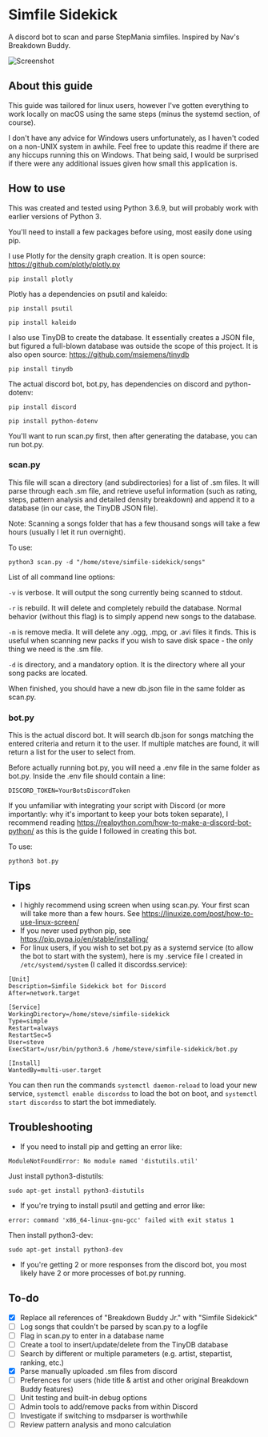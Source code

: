 # Simfile Sidekick

A discord bot to scan and parse StepMania simfiles. Inspired by Nav's Breakdown Buddy.

![Screenshot](images/screenshot.png)

## About this guide

This guide was tailored for linux users, however I've gotten everything to work locally on macOS using the same steps (minus the systemd section, of course).

I don't have any advice for Windows users unfortunately, as I haven't coded on a non-UNIX system in awhile. Feel free to update this readme if there are any hiccups running this on Windows. That being said, I would be surprised if there were any additional issues given how small this application is.

## How to use

This was created and tested using Python 3.6.9, but will probably work with earlier versions of Python 3.

You'll need to install a few packages before using, most easily done using pip.

I use Plotly for the density graph creation. It is open source:
https://github.com/plotly/plotly.py

`pip install plotly`

Plotly has a dependencies on psutil and kaleido:

`pip install psutil`

`pip install kaleido`

I also use TinyDB to create the database. It essentially creates a JSON file, but figured a full-blown database was outside the scope of this project. It is also open source:
https://github.com/msiemens/tinydb

`pip install tinydb`

The actual discord bot, bot.py, has dependencies on discord and python-dotenv:

`pip install discord`

`pip install python-dotenv`


You'll want to run scan.py first, then after generating the database, you can run bot.py.

### scan.py

This file will scan a directory (and subdirectories) for a list of .sm files. It will parse through each .sm file, and retrieve useful information (such as rating, steps, pattern analysis and detailed density breakdown) and append it to a database (in our case, the TinyDB JSON file).

Note: Scanning a songs folder that has a few thousand songs will take a few hours (usually I let it run overnight).

To use:

`python3 scan.py -d "/home/steve/simfile-sidekick/songs"`

List of all command line options:

`-v` is verbose. It will output the song currently being scanned to stdout.

`-r` is rebuild. It will delete and completely rebuild the database. Normal behavior (without this flag) is to simply append new songs to the database.

`-m` is remove media. It will delete any .ogg, .mpg, or .avi files it finds. This is useful when scanning new packs if you wish to save disk space - the only thing we need is the .sm file.

`-d` is directory, and a mandatory option. It is the directory where all your song packs are located.

When finished, you should have a new db.json file in the same folder as scan.py.

### bot.py

This is the actual discord bot. It will search db.json for songs matching the entered criteria and return it to the user. If multiple matches are found, it will return a list for the user to select from.

Before actually running bot.py, you will need a .env file in the same folder as bot.py. Inside the .env file should contain a line:

`DISCORD_TOKEN=YourBotsDiscordToken`

If you unfamiliar with integrating your script with Discord (or more importantly: why it's important to keep your bots token separate), I recommend reading https://realpython.com/how-to-make-a-discord-bot-python/ as this is the guide I followed in creating this bot.

To use:

`python3 bot.py`

## Tips

- I highly recommend using screen when using scan.py. Your first scan will take more than a few hours. See https://linuxize.com/post/how-to-use-linux-screen/
- If you never used python pip, see https://pip.pypa.io/en/stable/installing/
- For linux users, if you wish to set bot.py as a systemd service (to allow the bot to start with the system), here is my .service file I created in `/etc/systemd/system` (I called it discordss.service):

```
[Unit]
Description=Simfile Sidekick bot for Discord
After=network.target

[Service]
WorkingDirectory=/home/steve/simfile-sidekick
Type=simple
Restart=always
RestartSec=5
User=steve
ExecStart=/usr/bin/python3.6 /home/steve/simfile-sidekick/bot.py

[Install]
WantedBy=multi-user.target
```

You can then run the commands `systemctl daemon-reload` to load your new service, `systemctl enable discordss` to load the bot on boot, and `systemctl start discordss` to start the bot immediately.

## Troubleshooting

- If you need to install pip and getting an error like:

`ModuleNotFoundError: No module named 'distutils.util'`

Just install python3-distutils:

`sudo apt-get install python3-distutils`


- If you're trying to install psutil and getting and error like:

`error: command 'x86_64-linux-gnu-gcc' failed with exit status 1`

Then install python3-dev:

`sudo apt-get install python3-dev`

- If you're getting 2 or more responses from the discord bot, you most likely have 2 or more processes of bot.py running.

## To-do
- [x] Replace all references of "Breakdown Buddy Jr." with "Simfile Sidekick"
- [ ] Log songs that couldn't be parsed by scan.py to a logfile
- [ ] Flag in scan.py to enter in a database name
- [ ] Create a tool to insert/update/delete from the TinyDB database
- [ ] Search by different or multiple parameters (e.g. artist, stepartist, ranking, etc.)
- [x] Parse manually uploaded .sm files from discord
- [ ] Preferences for users (hide title & artist and other original Breakdown Buddy features)
- [ ] Unit testing and built-in debug options
- [ ] Admin tools to add/remove packs from within Discord
- [ ] Investigate if switching to msdparser is worthwhile
- [ ] Review pattern analysis and mono calculation